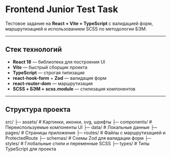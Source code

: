 # Frontend Junior Test Task

Тестовое задание на **React + Vite + TypeScript** с валидацией форм, маршрутизацией и использованием SCSS по методологии
БЭМ.

---

## Стек технологий

- **React 18** — библиотека для построения UI
- **Vite** — быстрый сборщик проекта
- **TypeScript** — строгая типизация
- **react-hook-form** + **Zod** — валидация форм
- **react-router-dom** — маршрутизация
- **SCSS + БЭМ + scss.module** — стилизация компонентов

---

## Структура проекта

src/
├─ assets/ # Картинки, иконки, svg, шрифты
├─ components/ # Переиспользуемые компоненты UI
├─ data/ # Локальные данные
├─ pages/ # Страницы приложения
├─ routes/ # Файлы с маршрутизацией и ProtectedRoute
├─ schemas/ # Схемы Zod для валидации форм
├─ styles/ # Глобальные стили и переменные SCSS
├─ types/ # Типы TypeScript для проекта
